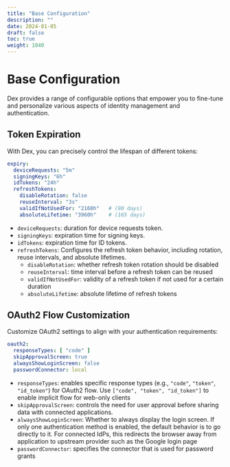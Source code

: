 ```yaml
---
title: "Base Configuration"
description: ""
date: 2024-01-05
draft: false
toc: true
weight: 1040
---
```


# Base Configuration
Dex provides a range of configurable options that empower you to fine-tune and personalize various aspects of identity management and authentication.

## Token Expiration
With Dex, you can precisely control the lifespan of different tokens:


```yaml
expiry:
  deviceRequests: "5m"
  signingKeys: "6h"
  idTokens: "24h"
  refreshTokens:
    disableRotation: false
    reuseInterval: "3s"
    validIfNotUsedFor: "2160h"   # (90 days)
    absoluteLifetime: "3960h"    # (165 days)
```

* `deviceRequests`: duration for device requests token.
* `signingKeys`: expiration time for signing keys.
* `idTokens`: expiration time for ID tokens.
* `refreshTokens`: Configures the refresh token behavior, including rotation, reuse intervals, and absolute lifetimes.
  * `disableRotation`: whether refresh token rotation should be disabled
  * `reuseInterval`: time interval before a refresh token can be reused
  * `validIfNotUsedFor`: validity of a refresh token if not used for a certain duration
  * `absoluteLifetime`: absolute lifetime of refresh tokens


## OAuth2 Flow Customization
Customize OAuth2 settings to align with your authentication requirements:

```yaml
oauth2:
  responseTypes: [ "code" ]
  skipApprovalScreen: true
  alwaysShowLoginScreen: false
  passwordConnector: local
```

* `responseTypes`: enables specific response types (e.g., `"code"`, `"token"`, `"id_token"`) for OAuth2 flow. Use `["code", "token", "id_token"]` to enable implicit flow for web-only clients
* `skipApprovalScreen`: controls the need for user approval before sharing data with connected applications.
* `alwaysShowLoginScreen`: Whether to always display the login screen. If only one authentication method is enabled, the default behavior is to go directly to it. For connected IdPs, this redirects the browser away from application to upstream provider such as the Google login page
* `passwordConnector`: specifies the connector that is used for password grants
